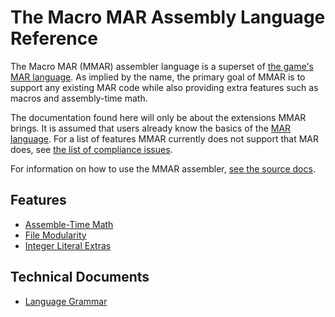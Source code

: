 # The Macro MAR Assembly Language Reference

The Macro MAR (MMAR) assembler language is a superset of [the game's MAR language](https://github.com/simon987/Much-Assembly-Required/wiki). As implied by the name, the primary goal of MMAR is to support any existing MAR code while also providing extra features such as macros and assembly-time math.

The documentation found here will only be about the extensions MMAR brings. It is assumed that users already know the basics of the [MAR language](https://github.com/simon987/Much-Assembly-Required/wiki). For a list of features MMAR currently does not support that MAR does, see [the list of compliance issues](https://github.com/Francessco121/HlmlToolkit/issues?q=is%3Aissue+is%3Aopen+label%3Amar-compliance).

For information on how to use the MMAR assembler, [see the source docs](../../src/mmar_assembler).

## Features
- [Assemble-Time Math](./assemble-time-math.md)
- [File Modularity](./file-modularity.md)
- [Integer Literal Extras](./integer-literal-extras.md)

## Technical Documents
- [Language Grammar](./grammar.md)